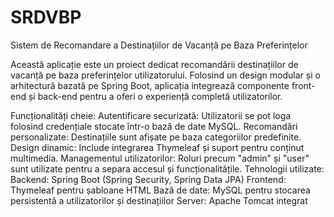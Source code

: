 # SRDVBP
Sistem de Recomandare a Destinațiilor de Vacanță pe Baza Preferințelor

Această aplicație este un proiect dedicat recomandării destinațiilor de vacanță pe baza preferințelor utilizatorului. Folosind un design modular și o arhitectură bazată pe Spring Boot, aplicația integrează componente front-end și back-end pentru a oferi o experiență completă utilizatorilor.

Funcționalități cheie:
Autentificare securizată: Utilizatorii se pot loga folosind credențiale stocate într-o bază de date MySQL.
Recomandări personalizate: Destinațiile sunt afișate pe baza categoriilor predefinite.
Design dinamic: Include integrarea Thymeleaf și suport pentru conținut multimedia.
Managementul utilizatorilor: Roluri precum "admin" și "user" sunt utilizate pentru a separa accesul și funcționalitățile.
Tehnologii utilizate:
Backend: Spring Boot (Spring Security, Spring Data JPA)
Frontend: Thymeleaf pentru șabloane HTML
Bază de date: MySQL pentru stocarea persistentă a utilizatorilor și destinațiilor
Server: Apache Tomcat integrat
